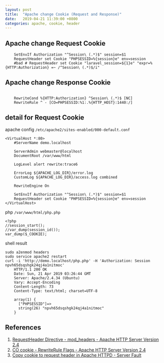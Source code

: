 ```yaml
---
layout: post
title:  "Apache change Cookie (Request and Response)"
date:   2019-04-21 11:39:00 +0800
categories: apache, cookie, header
---
```


## Apache change Request Cookie

```
    SetEnvIf Authorization "^Session\ (.*)$" session=$1
    RequestHeader set Cookie "PHPSESSID=%{session}e" env=session
    #bad # RequestHeader set Cookie "laravel_session=${1}e" "expr=%{HTTP:Authorization} =~ /^Session\ (.*)$/i"
```

## Apache change Response Cookie

```

    RewriteCond %{HTTP:Authorization} ^Session\ (.*)$ [NC]
    RewriteRule ^ - [CO=PHPSESSID:%1:.%{HTTP_HOST}:1440:/]
```

## detail for Request Cookie

apache config `/etc/apache2/sites-enabled/000-default.conf`

```
<VirtualHost *:80>
    #ServerName demo.localhost

    ServerAdmin webmaster@localhost
    DocumentRoot /var/www/html

    LogLevel alert rewrite:trace6

    ErrorLog ${APACHE_LOG_DIR}/error.log
    CustomLog ${APACHE_LOG_DIR}/access.log combined

    RewriteEngine On

    SetEnvIf Authorization "^Session\ (.*)$" session=$1
    RequestHeader set Cookie "PHPSESSID=%{session}e" env=session
</VirtualHost>
```

php `/var/www/html/php.php`

```
<?php
//session_start();
//var_dump(session_id());
var_dump($_COOKIE);
```

shell result

```
sudo a2enmod headers
sudo service apache2 restart
curl -i 'http://demo.localhost/php.php' -H 'Authorization: Session npvh65dsqshgk24qj4a1nitmoc'
    HTTP/1.1 200 OK
    Date: Sun, 21 Apr 2019 03:26:44 GMT
    Server: Apache/2.4.34 (Ubuntu)
    Vary: Accept-Encoding
    Content-Length: 73
    Content-Type: text/html; charset=UTF-8

    array(1) {
      ["PHPSESSID"]=>
      string(26) "npvh65dsqshgk24qj4a1nitmoc"
    }
```

## References

1. [RequestHeader Directive - mod_headers - Apache HTTP Server Version 2.4](https://httpd.apache.org/docs/2.4/mod/mod_headers.html#requestheader)
2. [CO cookie - RewriteRule Flags - Apache HTTP Server Version 2.4](https://httpd.apache.org/docs/current/rewrite/flags.html#flag_co)
3. [Copy cookie to request header in Apache HTTPD - Server Fault](https://serverfault.com/questions/801106/copy-cookie-to-request-header-in-apache-httpd)
